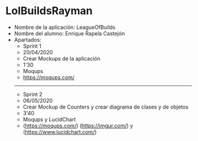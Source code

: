 # LolBuildsRayman

* Nombre de la aplicación: LeagueOfBuilds
* Nombre del alumno: Enrique Rapela Castejón
* Apartados:
    * Sprint 1
    * 20/04/2020
    * Crear Mockups de la aplicación
    * 1'30
    * Moqups
    * https://moqups.com/
    ----------------------
    * Sprint 2
    * 06/05/2020
    * Crear Mockup de Counters y crear diagrama de clases y de objetos
    * 3'40
    * Moqups y LucidChart
    * (https://moqups.com/)  (https://imgur.com/) y (https://www.lucidchart.com/)
